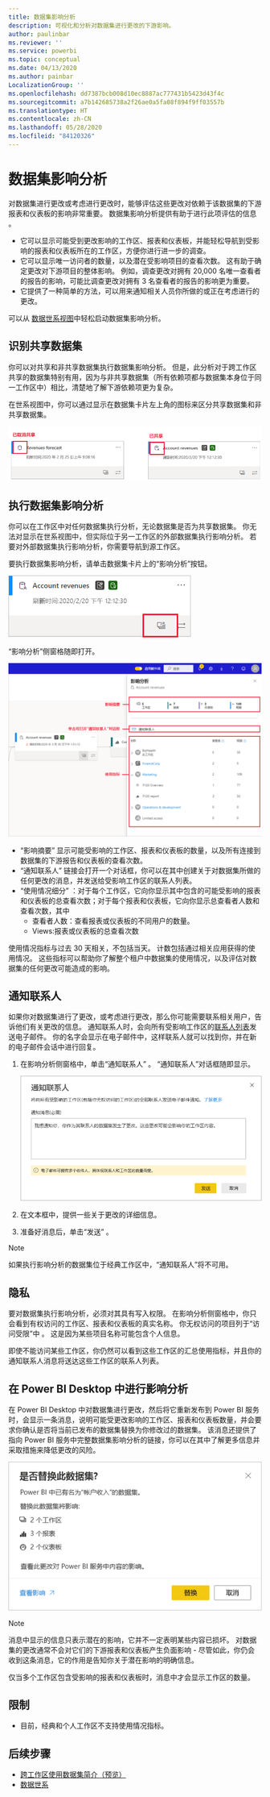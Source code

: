 ```yaml
---
title: 数据集影响分析
description: 可视化和分析对数据集进行更改的下游影响。
author: paulinbar
ms.reviewer: ''
ms.service: powerbi
ms.topic: conceptual
ms.date: 04/13/2020
ms.author: painbar
LocalizationGroup: ''
ms.openlocfilehash: dd7387bcb008d10ec8887ac777431b5423d43f4c
ms.sourcegitcommit: a7b142685738a2f26ae0a5fa08f894f9ff03557b
ms.translationtype: HT
ms.contentlocale: zh-CN
ms.lasthandoff: 05/28/2020
ms.locfileid: "84120326"
---
```

# <a name="dataset-impact-analysis"></a>数据集影响分析

对数据集进行更改或考虑进行更改时，能够评估这些更改对依赖于该数据集的下游报表和仪表板的影响非常重要。 数据集影响分析提供有助于进行此项评估的信息  。
* 它可以显示可能受到更改影响的工作区、报表和仪表板，并能轻松导航到受影响的报表和仪表板所在的工作区，方便你进行进一步的调查。
* 它可以显示唯一访问者的数量，以及潜在受影响项目的查看次数。 这有助于确定更改对下游项目的整体影响。 例如，调查更改对拥有 20,000 名唯一查看者的报告的影响，可能比调查更改对拥有 3 名查看者的报告的影响更为重要。
* 它提供了一种简单的方法，可以用来通知相关人员你所做的或正在考虑进行的更改。

可以从 [数据世系视图](service-data-lineage.md)中轻松启动数据集影响分析。

## <a name="identifying-shared-datasets"></a>识别共享数据集

你可以对共享和非共享数据集执行数据集影响分析。 但是，此分析对于跨工作区共享的数据集特别有用，因为与非共享数据集（所有依赖项都与数据集本身位于同一工作区中）相比，清楚地了解下游依赖项更为复杂。

在世系视图中，你可以通过显示在数据集卡片左上角的图标来区分共享数据集和非共享数据集。

![共享和非共享数据集图标](media/service-dataset-impact-analysis/shared-unshared-icon.png)

## <a name="perform-dataset-impact-analysis"></a>执行数据集影响分析

你可以在工作区中对任何数据集执行分析，无论数据集是否为共享数据集。 你无法对显示在世系视图中，但实际位于另一工作区的外部数据集执行影响分析。 若要对外部数据集执行影响分析，你需要导航到源工作区。

要执行数据集影响分析，请单击数据集卡片上的“影响分析”按钮。

![数据集影响分析按钮](media/service-dataset-impact-analysis/open-analysis-pane-button.png)

“影响分析”侧窗格随即打开。

![数据集影响分析侧窗格](media/service-dataset-impact-analysis/service-impact-analysis-pane.png)

* “影响摘要”  显示可能受影响的工作区、报表和仪表板的数量，以及所有连接到数据集的下游报告和仪表板的查看次数。
* “通知联系人”  链接会打开一个对话框，你可以在其中创建关于对数据集所做的任何更改的消息，并发送给受影响工作区的联系人列表。 
* “使用情况细分”  ：对于每个工作区，它向你显示其中包含的可能受影响的报表和仪表板的总查看次数；对于每个报表和仪表板，它向你显示总查看者人数和查看次数，其中
   * 查看者人数：查看报表或仪表板的不同用户的数量。
   * Views:报表或仪表板的总查看次数

使用情况指标与过去 30 天相关，不包括当天。 计数包括通过相关应用获得的使用情况。 这些指标可以帮助你了解整个租户中数据集的使用情况，以及评估对数据集的任何更改可能造成的影响。

## <a name="notify-contacts"></a>通知联系人

如果你对数据集进行了更改，或考虑进行更改，那么你可能需要联系相关用户，告诉他们有关更改的信息。 通知联系人时，会向所有受影响工作区的[联系人列表](../collaborate-share/service-create-the-new-workspaces.md#create-a-contact-list)发送电子邮件。 你的名字会显示在电子邮件中，这样联系人就可以找到你，并在新的电子邮件会话中进行回复。 

1. 在影响分析侧窗格中，单击“通知联系人”  。 “通知联系人”对话框随即显示。

   ![“通知联系人”对话框](media/service-dataset-impact-analysis/notify-contacts-dialog.png)

1. 在文本框中，提供一些关于更改的详细信息。
1. 准备好消息后，单击“发送”  。

> [!NOTE]
> 如果执行影响分析的数据集位于经典工作区中，“通知联系人”将不可用。

## <a name="privacy"></a>隐私

要对数据集执行影响分析，必须对其具有写入权限。 在影响分析侧窗格中，你只会看到有权访问的工作区、报表和仪表板的真实名称。 你无权访问的项目列于“访问受限”中  。 这是因为某些项目名称可能包含个人信息。

即使不能访问某些工作区，你仍然可以看到这些工作区的汇总使用指标，并且你的通知联系人消息将送达这些工作区的联系人列表。

## <a name="impact-analysis-from-power-bi-desktop"></a>在 Power BI Desktop 中进行影响分析

在 Power BI Desktop 中对数据集进行更改，然后将它重新发布到 Power BI 服务时，会显示一条消息，说明可能受更改影响的工作区、报表和仪表板数量，并会要求你确认是否将当前已发布的数据集替换为你修改过的数据集。 该消息还提供了指向 Power BI 服务中完整数据集影响分析的链接，你可以在其中了解更多信息并采取措施来降低更改的风险。

![Power BI Desktop 中的数据集影响分析消息](media/service-dataset-impact-analysis/service-dataset-impact-analysis-desktop-warning.png)

> [!NOTE]
> 消息中显示的信息只表示潜在的影响，它并不一定表明某些内容已损坏。 对数据集的更改通常不会对它们的下游报表和仪表板产生负面影响 - 尽管如此，你仍会收到这条消息，它的作用是告知你关于潜在影响的明确信息。
>
>仅当多个工作区包含受影响的报表和仪表板时，消息中才会显示工作区的数量。

## <a name="limitations"></a>限制

* 目前，经典和个人工作区不支持使用情况指标。

## <a name="next-steps"></a>后续步骤

* [跨工作区使用数据集简介（预览）](../connect-data/service-datasets-across-workspaces.md)
* [数据世系](service-data-lineage.md)

